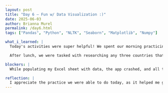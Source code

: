 ```yaml
---
layout: post
title: "Day 6 – Fun w/ Data Visualization :)"
date: 2025-06-03
author: Brianna Murel
permalink: /day6.html
tags: ["Pandas", "Python", "NLTK", "Seaborn", "Matplotlib", "Numpy"]

what_i_learned: |
  Today's activities were super helpful! We spent our morning practicing how to manipulate a dataset using a sentiment analysis and data visualization demo. I recently created a text-based AI sentiment analysis model for my senior project, so most of the material looked familiar. There were a lot of terms and libraries that I knew the purpose of, but I didn't have a formal definition for them, so it was nice to gain some knowledge in that regard.

  After lunch, we were tasked with researching any three countries that would be included on our site. I chose Jamaica, Haiti, and the Dominican Republic. From there, we had to create our custom dataset with 7-8 features. I focused on data such as population size and the percentage of languages that the natives primarily speak. It was very interesting to learn a bit more about these countries during my research. Afterwards, we had to create a visualization aspect to portray the data. 

blockers: |
  While populating my Excel sheet with data, the app crashed, and all the data was lost. I decided to just create a dictionary for the data instead, which would then be saved to a CSV file. So just a minor setback that I was able to handle. :)

reflection: |
  I appreciate the practice we were able to do today, as it helped me gain a better understanding of all of the code I'm writing and the *why* I am using it. It also prepared me for what the upcoming weeks may look like as we progress through the project and how important attention to detail will be. 
---
```

